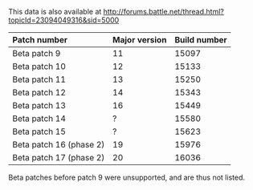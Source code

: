 This data is also available at http://forums.battle.net/thread.html?topicId=23094049316&sid=5000

| **Patch number** | **Major version** | **Build number** |
|:-----------------|:------------------|:-----------------|
| Beta patch 9     | 11                | 15097            |
| Beta patch 10    | 12                | 15133            |
| Beta patch 11    | 13                | 15250            |
| Beta patch 12    | 14                | 15343            |
| Beta patch 13    | 16                | 15449            |
| Beta patch 14    | ?                 | 15580            |
| Beta patch 15    | ?                 | 15623            |
| Beta patch 16 (phase 2) | 19                | 15976            |
| Beta patch 17 (phase 2) | 20                | 16036            |

Beta patches before patch 9 were unsupported, and are thus not listed.